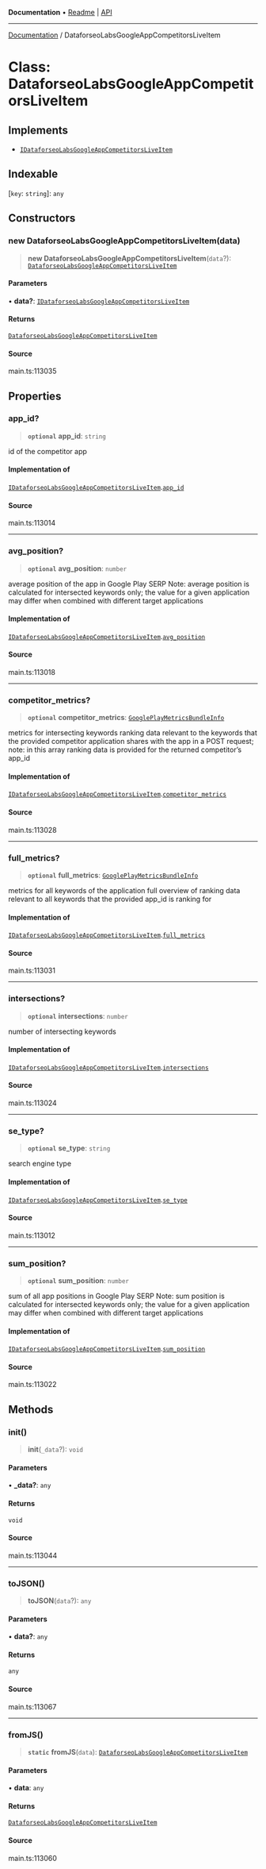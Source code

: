 **Documentation** • [Readme](../README.md) \| [API](../globals.md)

***

[Documentation](../README.md) / DataforseoLabsGoogleAppCompetitorsLiveItem

# Class: DataforseoLabsGoogleAppCompetitorsLiveItem

## Implements

- [`IDataforseoLabsGoogleAppCompetitorsLiveItem`](../interfaces/IDataforseoLabsGoogleAppCompetitorsLiveItem.md)

## Indexable

 \[`key`: `string`\]: `any`

## Constructors

### new DataforseoLabsGoogleAppCompetitorsLiveItem(data)

> **new DataforseoLabsGoogleAppCompetitorsLiveItem**(`data`?): [`DataforseoLabsGoogleAppCompetitorsLiveItem`](DataforseoLabsGoogleAppCompetitorsLiveItem.md)

#### Parameters

• **data?**: [`IDataforseoLabsGoogleAppCompetitorsLiveItem`](../interfaces/IDataforseoLabsGoogleAppCompetitorsLiveItem.md)

#### Returns

[`DataforseoLabsGoogleAppCompetitorsLiveItem`](DataforseoLabsGoogleAppCompetitorsLiveItem.md)

#### Source

main.ts:113035

## Properties

### app\_id?

> **`optional`** **app\_id**: `string`

id of the competitor app

#### Implementation of

[`IDataforseoLabsGoogleAppCompetitorsLiveItem`](../interfaces/IDataforseoLabsGoogleAppCompetitorsLiveItem.md).[`app_id`](../interfaces/IDataforseoLabsGoogleAppCompetitorsLiveItem.md#app_id)

#### Source

main.ts:113014

***

### avg\_position?

> **`optional`** **avg\_position**: `number`

average position of the app in Google Play SERP
Note: average position is calculated for intersected keywords only;
the value for a given application may differ when combined with different target applications

#### Implementation of

[`IDataforseoLabsGoogleAppCompetitorsLiveItem`](../interfaces/IDataforseoLabsGoogleAppCompetitorsLiveItem.md).[`avg_position`](../interfaces/IDataforseoLabsGoogleAppCompetitorsLiveItem.md#avg_position)

#### Source

main.ts:113018

***

### competitor\_metrics?

> **`optional`** **competitor\_metrics**: [`GooglePlayMetricsBundleInfo`](GooglePlayMetricsBundleInfo.md)

metrics for intersecting keywords
ranking data relevant to the keywords that the provided competitor application shares with the app in a POST request;
note: in this array ranking data is provided for the returned competitor’s app_id

#### Implementation of

[`IDataforseoLabsGoogleAppCompetitorsLiveItem`](../interfaces/IDataforseoLabsGoogleAppCompetitorsLiveItem.md).[`competitor_metrics`](../interfaces/IDataforseoLabsGoogleAppCompetitorsLiveItem.md#competitor_metrics)

#### Source

main.ts:113028

***

### full\_metrics?

> **`optional`** **full\_metrics**: [`GooglePlayMetricsBundleInfo`](GooglePlayMetricsBundleInfo.md)

metrics for all keywords of the application
full overview of ranking data relevant to all keywords that the provided app_id is ranking for

#### Implementation of

[`IDataforseoLabsGoogleAppCompetitorsLiveItem`](../interfaces/IDataforseoLabsGoogleAppCompetitorsLiveItem.md).[`full_metrics`](../interfaces/IDataforseoLabsGoogleAppCompetitorsLiveItem.md#full_metrics)

#### Source

main.ts:113031

***

### intersections?

> **`optional`** **intersections**: `number`

number of intersecting keywords

#### Implementation of

[`IDataforseoLabsGoogleAppCompetitorsLiveItem`](../interfaces/IDataforseoLabsGoogleAppCompetitorsLiveItem.md).[`intersections`](../interfaces/IDataforseoLabsGoogleAppCompetitorsLiveItem.md#intersections)

#### Source

main.ts:113024

***

### se\_type?

> **`optional`** **se\_type**: `string`

search engine type

#### Implementation of

[`IDataforseoLabsGoogleAppCompetitorsLiveItem`](../interfaces/IDataforseoLabsGoogleAppCompetitorsLiveItem.md).[`se_type`](../interfaces/IDataforseoLabsGoogleAppCompetitorsLiveItem.md#se_type)

#### Source

main.ts:113012

***

### sum\_position?

> **`optional`** **sum\_position**: `number`

sum of all app positions in Google Play SERP
Note: sum position is calculated for intersected keywords only;
the value for a given application may differ when combined with different target applications

#### Implementation of

[`IDataforseoLabsGoogleAppCompetitorsLiveItem`](../interfaces/IDataforseoLabsGoogleAppCompetitorsLiveItem.md).[`sum_position`](../interfaces/IDataforseoLabsGoogleAppCompetitorsLiveItem.md#sum_position)

#### Source

main.ts:113022

## Methods

### init()

> **init**(`_data`?): `void`

#### Parameters

• **\_data?**: `any`

#### Returns

`void`

#### Source

main.ts:113044

***

### toJSON()

> **toJSON**(`data`?): `any`

#### Parameters

• **data?**: `any`

#### Returns

`any`

#### Source

main.ts:113067

***

### fromJS()

> **`static`** **fromJS**(`data`): [`DataforseoLabsGoogleAppCompetitorsLiveItem`](DataforseoLabsGoogleAppCompetitorsLiveItem.md)

#### Parameters

• **data**: `any`

#### Returns

[`DataforseoLabsGoogleAppCompetitorsLiveItem`](DataforseoLabsGoogleAppCompetitorsLiveItem.md)

#### Source

main.ts:113060
